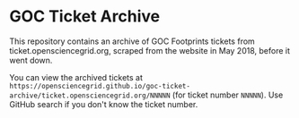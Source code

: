 GOC Ticket Archive
==================

This repository contains an archive of GOC Footprints tickets from ticket.opensciencegrid.org, scraped from the website
in May 2018, before it went down.

You can view the archived tickets at
`https://opensciencegrid.github.io/goc-ticket-archive/ticket.opensciencegrid.org/NNNNN`
(for ticket number `NNNNN`).  Use GitHub search if you don't know the ticket number.

